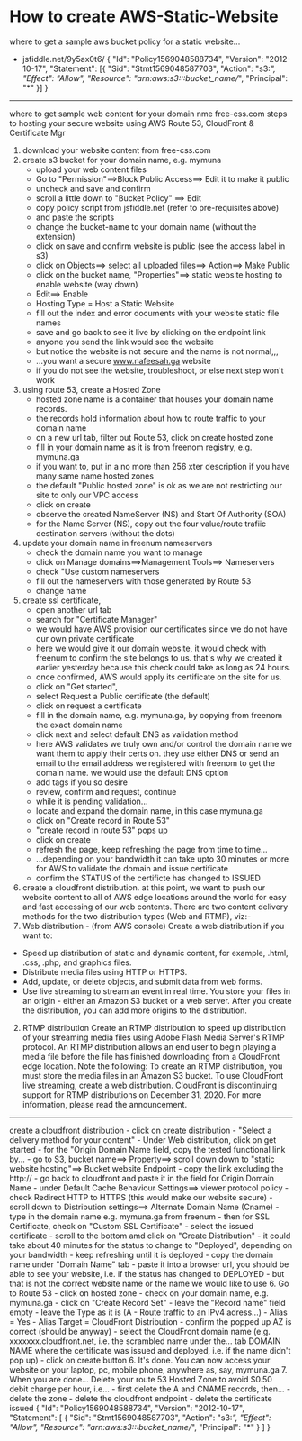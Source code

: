 # How to create AWS-Static-Website
where to get a sample aws bucket policy for a static website...
- jsfiddle.net/9y5ax0t6/ 
{
  "Id": "Policy1569048588734",
  "Version": "2012-10-17",
  "Statement": [{
    "Sid": "Stmt1569048587703",
    "Action": "s3:*",
    "Effect": "Allow",
    "Resource": "arn:aws:s3:::bucket_name/*",
    "Principal": "*"
  }]
}
------------------------------------------------------------------------------------------------------------------------------------------
where to get sample web content for your domain nme
free-css.com
steps to hosting your secure website using AWS Route 53, CloudFront & Certificate Mgr
1. download your website content from free-css.com
2. create s3 bucket for your domain name, e.g. mymuna
    - upload your web content files
    - Go to "Permission"==>Block Public Access==> Edit it to make it public
    - uncheck and save and confirm
    - scroll a little down to "Bucket Policy" ==> Edit
    - copy policy script from jsfiddle.net (refer to pre-requisites above)
    - and paste the scripts
    - change the bucket-name to your domain name (without the extension)
    - click on save and confirm website is public (see the access label in s3)
    - click on Objects==> select all uploaded files==> Action==> Make Public
    - click on the bucket name, "Properties"==> static website hosting to enable website (way down)
    - Edit==> Enable
    - Hosting Type = Host a Static Website
    - fill out the index and error documents with your website static file names
    - save and go back to see it live by clicking on the endpoint link
    - anyone you send the link would see the website
    - but notice the website is not secure and the name is not normal,,,
    - ...you want a secure www.nafeesah.ga website
    - if you do not see the website, troubleshoot, or else next step won't work
2. using route 53, create a Hosted Zone
    - hosted zone name is a container that houses your domain name records.
    - the records hold information about how to route traffic to your domain name
    - on a new url tab, filter out Route 53, click on create hosted zone
    - fill in your domain name as it is from freenom registry, e.g. mymuna.ga
    - if you want to, put in a no more than 256 xter description if you have many same name hosted zones
    - the default "Public hosted zone" is ok as we are not restricting our site to only our VPC access
    - click on create
    - observe the created NameServer (NS) and Start Of Authority (SOA)
    - for the Name Server (NS), copy out the four value/route trafiic destination servers (without the dots)
3. update your domain name in freenum nameservers
    - check the domain name you want to manage
    - click on Manage domains==>Management Tools==> Nameservers
    - check "Use custom nameservers
    - fill out the nameservers with those generated by Route 53
    - change name
4. create ssl certificate, 
    - open another url tab
    - search for "Certificate Manager"
    - we would have AWS provision our certificates since we do not have our own private certificate
    - here we would give it our domain website, it would check with freenum to confirm the site belongs to     us. that's why we created it earlier yesterday because this check could take as long as 24 hours.
    - once confirmed, AWS would apply its certificate on the site for us.
    - click on "Get started", 
    - select Request a Public certificate (the default)
    - click on request a certificate
    - fill in the domain name, e.g. mymuna.ga, by copying from freenom the exact domain name
    - click next and select default DNS as validation method
    - here AWS validates we truly own and/or control the domain name we want them to apply their certs     on. they use either DNS or send an email to the email address we registered with freenom to get the     domain name. we would use the default DNS option
    - add tags if you so desire
    - review, confirm and request, continue
    - while it is pending validation...
    - locate and expand the domain name, in this case mymuna.ga
    - click on "Create record in Route 53"
    - "create record in route 53" pops up
    - click on create
    - refresh the page, keep refreshing the page from time to time...
    - ...depending on your bandwidth it can take upto 30 minutes or more for AWS to validate the domain        and issue certificate
    - confirm the STATUS of the certificte has changed to ISSUED
5. create a cloudfront distribution. at this point, we want to push our website content to all of AWS edge locations around the world for easy and fast accessing of our web contents.
There are two content delivery methods for the two distribution types (Web and RTMP), viz:-
1. Web distribution - (from AWS console)
Create a web distribution if you want to:
- Speed up distribution of static and dynamic content, for example, .html, .css, .php, and graphics files.
- Distribute media files using HTTP or HTTPS.
- Add, update, or delete objects, and submit data from web forms.
- Use live streaming to stream an event in real time.
You store your files in an origin - either an Amazon S3 bucket or a web server. After you create the distribution, you can add more origins to the distribution.
2. RTMP distribution
Create an RTMP distribution to speed up distribution of your streaming media files using Adobe Flash Media Server's RTMP protocol. An RTMP distribution allows an end user to begin playing a media file before the file has finished downloading from a CloudFront edge location. Note the following:
To create an RTMP distribution, you must store the media files in an Amazon S3 bucket.
To use CloudFront live streaming, create a web distribution.
CloudFront is discontinuing support for RTMP distributions on December 31, 2020. For more information, please read the announcement.
-------------------------------------------------------------------------------------------------------------------------------------------------
create a cloudfront distribution
    - click on create distribution
    - "Select a delivery method for your content"
    - Under Web distribution, click on get started
    - for the "Origin Domain Name field, copy the tested functional link by...
    - go to S3, bucket name==> Property==> scroll down down to "static website hosting"==>      Bucket website Endpoint
    - copy the link excluding the http://
    - go back to cloudfront and paste it in the field for Origin Domain Name
    - under Default Cache Behaviour Settings==> viewer protocol policy
    - check Redirect HTTP to HTTPS (this would make our website secure)
    - scroll down to Distribution settings==> Alternate Domain Name (Cname)
    - type in the domain name e.g. mymuna.ga from freenum
    - then for SSL Certificate, check on "Custom SSL Certificate"
    - select the issued certificate
    - scroll to the bottom amd click on "Create Distribution"
    - it could take about 40 minutes for the status to change to "Deployed", depending on your bandwidth
    - keep refreshing until it is deployed
    - copy the domain name under "Domain Name" tab
    - paste it into a browser url, you should be able to see your website, i.e. if the status has changed to DEPLOYED
    - but that is not the correct website name or the name we would like to use
6. Go to Route 53
    - click on hosted zone
    - check on your domain name, e.g. mymuna.ga
    - click on "Create Record Set"
    - leave the "Record name" field empty
    - leave the Type as it is (A - Route traffic to an IPv4 adress...)
    - Alias = Yes
    - Alias Target = CloudFront Distribution
    - confirm the popped up AZ is correct (should be anyway)
    - select the CloudFront domain name (e.g. xxxxxxx.cloudfront.net, i.e. the scrambled name under the...
       tab DOMAIN NAME where the certificate was issued and deployed, i.e. if the name didn't pop up) 
    - click on create button
6. It's done. You can now access your website on your laptop, pc, mobile phone, anywhere as, say, mymuna.ga
7. When you are done...
    Delete your route 53 Hosted Zone to avoid $0.50 debit charge per hour, i.e...
    - first delete the A and CNAME records, then...
    - delete the zone
    - delete the cloudfront endpoint
    - delete the certificate issued
{
  "Id": "Policy1569048588734",
  "Version": "2012-10-17",
  "Statement": [
    {
      "Sid": "Stmt1569048587703",
      "Action": "s3:*",
      "Effect": "Allow",
      "Resource": "arn:aws:s3:::bucket_name/*",
      "Principal": "*"
    }
  ]
}




